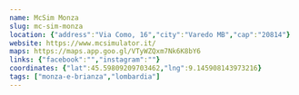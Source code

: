 ```yaml
---
name: McSim Monza
slug: mc-sim-monza
location: {"address":"Via Como, 16","city":"Varedo MB","cap":"20814"}
website: https://www.mcsimulator.it/
maps: https://maps.app.goo.gl/VTyWZQxm7Nk6K8bY6
links: {"facebook":"","instagram":""}
coordinates: {"lat":45.59809209703462,"lng":9.145908143973216}
tags: ["monza-e-brianza","lombardia"]
---
```

